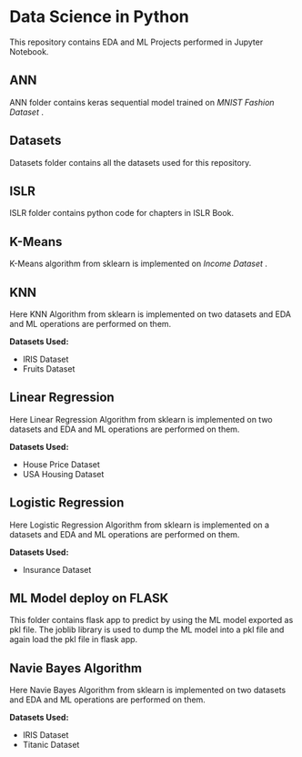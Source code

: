 # Data Science in Python
This repository contains EDA and ML Projects performed in Jupyter Notebook.
## ANN
ANN folder contains keras sequential model trained on _MNIST Fashion Dataset_ .
## Datasets
Datasets folder contains all the datasets used for this repository.
## ISLR
ISLR folder contains python code for chapters in ISLR Book.
## K-Means
K-Means algorithm from sklearn is implemented on _Income Dataset_ .
## KNN
Here KNN Algorithm from sklearn is implemented on two datasets and EDA and ML operations are performed on them.

**Datasets Used:**
- IRIS Dataset
- Fruits Dataset
## Linear Regression
Here Linear Regression Algorithm from sklearn is implemented on two datasets and EDA and ML operations are performed on them.

**Datasets Used:**
- House Price Dataset
- USA Housing Dataset
## Logistic Regression
Here Logistic Regression Algorithm from sklearn is implemented on a datasets and EDA and ML operations are performed on them.

**Datasets Used:**
- Insurance  Dataset
## ML Model deploy on FLASK
This folder contains flask app to predict by using the ML model exported as pkl file.
The joblib library is used to dump the ML model into a pkl file and again load the pkl file in flask app.
## Navie Bayes Algorithm
Here Navie Bayes Algorithm from sklearn is implemented on two datasets and EDA and ML operations are performed on them.

**Datasets Used:**
- IRIS Dataset
- Titanic Dataset
